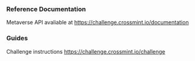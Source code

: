 ### Reference Documentation
Metaverse API avaliable at https://challenge.crossmint.io/documentation

### Guides
Challenge instructions https://challenge.crossmint.io/challenge
